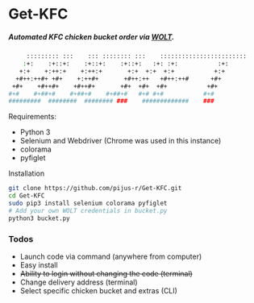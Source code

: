 # Get-KFC
##### Automated KFC chicken bucket order via [WOLT](https://wolt.com/lt/discovery). 
 ```sh
      ::::::::: :::    ::: :::::::: :::    :::::::::::::::::::::::: 
     :+:    :+::+:    :+::+:    :+::+:   :+: :+:           :+:      
    +:+    +:++:+    +:++:+       +:+  +:+  +:+           +:+       
   +#++:++#+ +#+    +:++#+       +#++:++   +#++:++#      +#+        
  +#+    +#++#+    +#++#+       +#+  +#+  +#+           +#+         
 #+#    #+##+#    #+##+#    #+##+#   #+# #+#           #+#          
#########  ########  ######## ###    #############    ###           
```


 Requirements:
  - Python 3 
  - Selenium and Webdriver (Chrome was used in this instance)
  - colorama
  - pyfiglet
  
 Installation

 ```sh
 git clone https://github.com/pijus-r/Get-KFC.git
 cd Get-KFC
 sudo pip3 install selenium colorama pyfiglet
 # Add your own WOLT credentials in bucket.py
 python3 bucket.py
```

### Todos

 - Launch code via command (anywhere from computer)
 - Easy install
 - ~~Ability to login without changing the code (terminal)~~
 - Change delivery address (terminal)
 - Select specific chicken bucket and extras (CLI)
